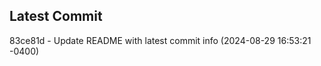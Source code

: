 
## Latest Commit
83ce81d - Update README with latest commit info (2024-08-29 16:53:21 -0400) <Yunxi-Zhou>
